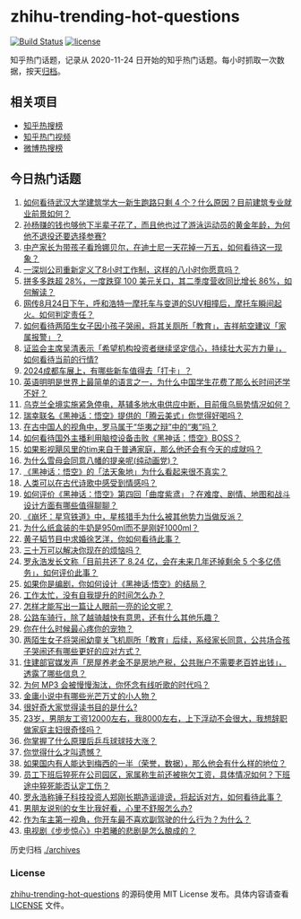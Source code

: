 # zhihu-trending-hot-questions

[![Build Status](https://github.com/justjavac/zhihu-trending-hot-questions/workflows/ci/badge.svg?branch=master)](https://github.com/justjavac/zhihu-trending-hot-questions/actions)
[![license](https://img.shields.io/github/license/justjavac/zhihu-trending-hot-questions)](https://github.com/justjavac/zhihu-trending-hot-questions/blob/master/LICENSE)

知乎热门话题，记录从 2020-11-24
日开始的知乎热门话题。每小时抓取一次数据，按天[归档](./archives)。

## 相关项目

- [知乎热搜榜](https://github.com/justjavac/zhihu-trending-top-search)
- [知乎热门视频](https://github.com/justjavac/zhihu-trending-hot-video)
- [微博热搜榜](https://github.com/justjavac/weibo-trending-hot-search)

## 今日热门话题

<!-- BEGIN -->
<!-- 最后更新时间 Tue Aug 27 2024 06:17:52 GMT+0800 (China Standard Time) -->

1. [如何看待武汉大学建筑学大一新生跑路只剩 4 个？什么原因？目前建筑专业就业前景如何？](https://www.zhihu.com/question/665274302)
1. [孙杨赚的钱也够他下半辈子花了，而且他也过了游泳运动员的黄金年龄，为何他不退役还要选择参赛?](https://www.zhihu.com/question/665246272)
1. [中产家长为带孩子看玲娜贝尔，在迪士尼一天花掉一万五，如何看待这一现象？](https://www.zhihu.com/question/665332711)
1. [一深圳公司重新定义了8小时工作制，这样的八小时你愿意吗？](https://www.zhihu.com/question/661305039)
1. [拼多多跌超 28%，一度跌穿 100 美元关口，其二季度营收同比增长 86%，如何解读？](https://www.zhihu.com/question/665375971)
1. [网传8月24日下午，呼和浩特一摩托车与变道的SUV相撞后，摩托车瞬间起火。如何判定责任？](https://www.zhihu.com/question/665333771)
1. [如何看待两陌生女子因小孩子哭闹，将其关厕所「教育」，吉祥航空建议「家属报警」？](https://www.zhihu.com/question/665361709)
1. [证监会主席吴清表示「希望机构投资者继续坚定信心，持续壮大买方力量」，如何看待当前的行情?](https://www.zhihu.com/question/665324033)
1. [2024成都车展上，有哪些新车值得去「打卡」？](https://www.zhihu.com/question/664999681)
1. [英语明明是世界上最简单的语言之一，为什么中国学生花费了那么长时间还学不好？](https://www.zhihu.com/question/659613564)
1. [乌克兰全境实施紧急停电，基辅多地水电供应中断，目前俄乌局势情况如何？](https://www.zhihu.com/question/665337373)
1. [瑞幸联名《黑神话：悟空》提供的「腾云美式」你觉得好喝吗？](https://www.zhihu.com/question/664709764)
1. [在古中国人的视角中，罗马属于“华夷之辩”中的“夷”吗？](https://www.zhihu.com/question/658973230)
1. [如何看待国外主播利用脑控设备击败《黑神话：悟空》BOSS？](https://www.zhihu.com/question/665273472)
1. [如果影视飓风里的tim来自于普通家庭，那么他还会有今天的成就吗？](https://www.zhihu.com/question/653969518)
1. [为什么雪母会同意八幡的提亲呢(纯动画党)？](https://www.zhihu.com/question/422910818)
1. [《黑神话：悟空》的「法天象地」为什么看起来很不真实？](https://www.zhihu.com/question/665059210)
1. [人类可以在古代诗歌中感受到情感吗？](https://www.zhihu.com/question/662207733)
1. [如何评价《黑神话：悟空》第四回「曲度紫鸢」？在难度、剧情、地图和战斗设计方面有哪些值得聊聊？](https://www.zhihu.com/question/664977862)
1. [《崩坏：星穹铁道》中，星核猎手为什么被其他势力当做反派？](https://www.zhihu.com/question/646337913)
1. [为什么纸盒装的牛奶是950ml而不是刚好1000ml？](https://www.zhihu.com/question/46603123)
1. [黄子韬节目中求婚徐艺洋，你如何看待此事？](https://www.zhihu.com/question/665327534)
1. [三十万可以解决你现在的烦恼吗？](https://www.zhihu.com/question/661210666)
1. [罗永浩发长文称「目前共还了 8.24 亿，会在未来几年还掉剩余 5 个多亿债务」，如何评价此事？](https://www.zhihu.com/question/665323716)
1. [如果你是编剧，你如何设计《黑神话·悟空》的结局？](https://www.zhihu.com/question/664892299)
1. [工作太忙，没有自我提升的时间怎么办？](https://www.zhihu.com/question/663676212)
1. [怎样才能写出一篇让人眼前一亮的论文呢？](https://www.zhihu.com/question/414893276)
1. [公路车骑行，除了越骑越快有意思，还有什么其他乐趣？](https://www.zhihu.com/question/664997308)
1. [你在什么时候最心疼你的宠物？](https://www.zhihu.com/question/650233200)
1. [两陌生女子将哭闹幼童关飞机厕所「教育」后续，系经家长同意，公共场合孩子哭闹还有哪些更好的应对方式？](https://www.zhihu.com/question/665366047)
1. [住建部官媒发声「房屋养老金不是房地产税，公共账户不需要老百姓出钱」，透露了哪些信息？](https://www.zhihu.com/question/665319563)
1. [为何 MP3 会被慢慢淘汰，你怀念有线听歌的时代吗？](https://www.zhihu.com/question/664363419)
1. [金庸小说中有哪些光芒万丈的小人物？](https://www.zhihu.com/question/664457106)
1. [很好奇大家觉得读书目的是什么?](https://www.zhihu.com/question/663884955)
1. [23岁，男朋友工资12000左右，我8000左右，上下浮动不会很大，我想辞职做家庭主妇很奇怪吗？](https://www.zhihu.com/question/664983000)
1. [你掌握了什么原理后乒乓球球技大涨？](https://www.zhihu.com/question/524849672)
1. [你觉得什么才叫遗憾？](https://www.zhihu.com/question/660719306)
1. [如果国内有人能达到梅西的一半（荣誉，数据），那么他会有什么样的地位？](https://www.zhihu.com/question/665247418)
1. [员工下班后猝死在公司园区，家属称生前还被拖欠工资，具体情况如何？下班途中猝死能否认定工伤？](https://www.zhihu.com/question/665312352)
1. [罗永浩称锤子科技投资人郑刚长期造谣诽谤，将起诉对方，如何看待此事？](https://www.zhihu.com/question/665326321)
1. [男朋友说别的女生比我好看，心里不舒服怎么办?](https://www.zhihu.com/question/662094794)
1. [作为车主第一视角，你开车最不喜欢副驾驶的什么行为？为什么？](https://www.zhihu.com/question/660457487)
1. [电视剧《步步惊心》中若曦的悲剧是怎么酿成的？](https://www.zhihu.com/question/570676607)

<!-- END -->

历史归档 [./archives](./archives)

### License

[zhihu-trending-hot-questions](https://github.com/justjavac/zhihu-trending-hot-questions)
的源码使用 MIT License 发布。具体内容请查看 [LICENSE](./LICENSE) 文件。

